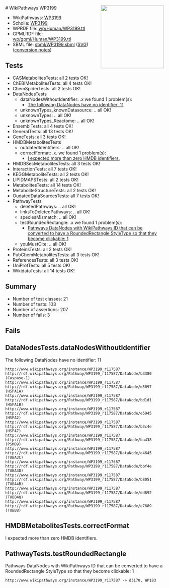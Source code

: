 <img style="float: right; width: 200px" src="../logo.png" />
# WikiPathways WP3199

* WikiPathways: [WP3199](https://identifiers.org/wikipathways:WP3199)
* Scholia: [WP3199](https://scholia.toolforge.org/wikipathways/WP3199)
* WPRDF file: [wp/Human/WP3199.ttl](../wp/Human/WP3199.ttl)
* GPMLRDF file: [wp/gpml/Human/WP3199.ttl](../wp/gpml/Human/WP3199.ttl)
* SBML file: [sbml/WP3199.sbml](../sbml/WP3199.sbml) ([SVG](../sbml/WP3199.svg)) ([conversion notes](../sbml/WP3199.txt))

## Tests
* CASMetabolitesTests: all 2 tests OK!
* ChEBIMetabolitesTests: all 4 tests OK!
* ChemSpiderTests: all 2 tests OK!
* DataNodesTests
    * dataNodesWithoutIdentifier: .x we found 1 problem(s):
        * [The following DataNodes have no identifier: 11](#8792c491)
    * unknownTypes_knownDatasource: .. all OK!
    * unknownTypes: .. all OK!
    * unknownTypes_Reactome: .. all OK!
* EnsemblTests: all 4 tests OK!
* GeneralTests: all 13 tests OK!
* GeneTests: all 3 tests OK!
* HMDBMetabolitesTests
    * outdatedIdentifiers: .. all OK!
    * correctFormat: .x. we found 1 problem(s):
        * [I expected more than zero HMDB identifiers.](#ad154c1e)
* HMDBSecMetabolitesTests: all 3 tests OK!
* InteractionTests: all 7 tests OK!
* KEGGMetaboliteTests: all 2 tests OK!
* LIPIDMAPSTests: all 2 tests OK!
* MetabolitesTests: all 14 tests OK!
* MetaboliteStructureTests: all 2 tests OK!
* OudatedDataSourcesTests: all 7 tests OK!
* PathwayTests
    * deletedPathways: .. all OK!
    * linksToDeletedPathways: .. all OK!
    * speciesMismatch: .. all OK!
    * testRoundedRectangle: .x we found 1 problem(s):
        * [Pathways DataNodes with WikiPathways ID that can be converted to have a RoundedRectangle StyleType so that they become clickable: 1](#9fbad3cb)
    * youMustCite: .. all OK!
* ProteinsTests: all 2 tests OK!
* PubChemMetabolitesTests: all 3 tests OK!
* ReferencesTests: all 3 tests OK!
* UniProtTests: all 5 tests OK!
* WikidataTests: all 14 tests OK!


## Summary

* Number of test classes: 21
* Number of tests: 103
* Number of assertions: 207
* Number of fails: 3

## Fails

<a name="8792c491" />

## DataNodesTests.dataNodesWithoutIdentifier

The following DataNodes have no identifier: 11
```
http://www.wikipathways.org/instance/WP3199_r117587 http://rdf.wikipathways.org/Pathway/WP3199_r117587/DataNode/b3380 (Caspase-1)
http://www.wikipathways.org/instance/WP3199_r117587 http://rdf.wikipathways.org/Pathway/WP3199_r117587/DataNode/d5097 (HSPA1A)
http://www.wikipathways.org/instance/WP3199_r117587 http://rdf.wikipathways.org/Pathway/WP3199_r117587/DataNode/bd1d1 (HSPA1B)
http://www.wikipathways.org/instance/WP3199_r117587 http://rdf.wikipathways.org/Pathway/WP3199_r117587/DataNode/e5945 (HSPA2)
http://www.wikipathways.org/instance/WP3199_r117587 http://rdf.wikipathways.org/Pathway/WP3199_r117587/DataNode/b3c4e (HSPA7)
http://www.wikipathways.org/instance/WP3199_r117587 http://rdf.wikipathways.org/Pathway/WP3199_r117587/DataNode/ba438 (PSMD9)
http://www.wikipathways.org/instance/WP3199_r117587 http://rdf.wikipathways.org/Pathway/WP3199_r117587/DataNode/e4645 (TUBA3C)
http://www.wikipathways.org/instance/WP3199_r117587 http://rdf.wikipathways.org/Pathway/WP3199_r117587/DataNode/bbf4e (TUBA3D)
http://www.wikipathways.org/instance/WP3199_r117587 http://rdf.wikipathways.org/Pathway/WP3199_r117587/DataNode/b8051 (TUBA4B)
http://www.wikipathways.org/instance/WP3199_r117587 http://rdf.wikipathways.org/Pathway/WP3199_r117587/DataNode/dd892 (TUBB4Q)
http://www.wikipathways.org/instance/WP3199_r117587 http://rdf.wikipathways.org/Pathway/WP3199_r117587/DataNode/e7689 (TUBB8)
```

<a name="ad154c1e" />

## HMDBMetabolitesTests.correctFormat

I expected more than zero HMDB identifiers.
<a name="9fbad3cb" />

## PathwayTests.testRoundedRectangle

Pathways DataNodes with WikiPathways ID that can be converted to have a RoundedRectangle StyleType so that they become clickable: 1
```
http://www.wikipathways.org/instance/WP3199_r117587 -> d3170, WP183
 ```

